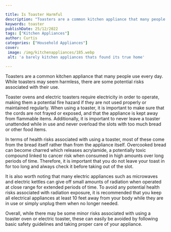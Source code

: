 ```yaml
---

title: Is Toaster Harmful
description: "Toasters are a common kitchen appliance that many people use every day. While toasters may seem harmless, there are some potential...lets find out"
keywords: toaster
publishDate: 25/12/2022
tags: ["Kitchen Appliances"]
author: Curtis
categories: ["Household Appliances"]
cover: 
 image: /img/kitchenappliances/185.webp
 alt: 'a barely kitchen appliances thats found its true home'

---
```


Toasters are a common kitchen appliance that many people use every day. While toasters may seem harmless, there are some potential risks associated with their use.

Toaster ovens and electric toasters require electricity in order to operate, making them a potential fire hazard if they are not used properly or maintained regularly. When using a toaster, it is important to make sure that the cords are not frayed or exposed, and that the appliance is kept away from flammable items. Additionally, it is important to never leave a toaster unattended while in use and never overload the slots with too much bread or other food items.

In terms of health risks associated with using a toaster, most of these come from the bread itself rather than from the appliance itself. Overcooked bread can become charred which releases acrylamide, a potentially toxic compound linked to cancer risk when consumed in high amounts over long periods of time. Therefore, it is important that you do not leave your toast in for too long and always check it before taking out of the slot. 

It is also worth noting that many electric appliances such as microwaves and electric kettles can give off small amounts of radiation when operated at close range for extended periods of time. To avoid any potential health risks associated with radiation exposure, it is recommended that you keep all electrical appliances at least 10 feet away from your body while they are in use or simply unplug them when no longer needed. 

Overall, while there may be some minor risks associated with using a toaster oven or electric toaster, these can easily be avoided by following basic safety guidelines and taking proper care of your appliance.
